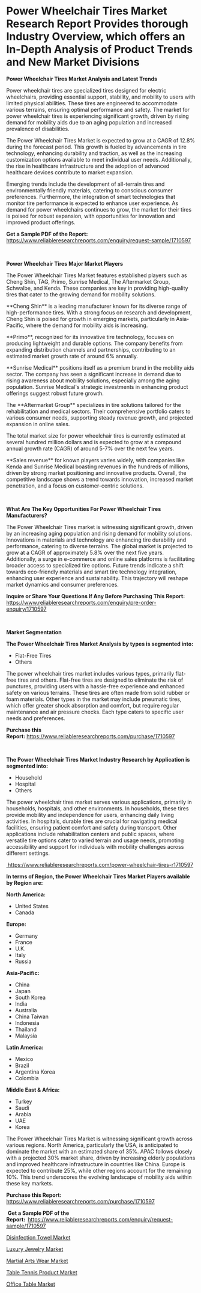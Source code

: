 <p><h1>Power Wheelchair Tires Market Research Report Provides thorough Industry Overview, which offers an In-Depth Analysis of Product Trends and New Market Divisions</h1></p><p><strong>Power Wheelchair Tires Market Analysis and Latest Trends</strong></p>
<p><p>Power wheelchair tires are specialized tires designed for electric wheelchairs, providing essential support, stability, and mobility to users with limited physical abilities. These tires are engineered to accommodate various terrains, ensuring optimal performance and safety. The market for power wheelchair tires is experiencing significant growth, driven by rising demand for mobility aids due to an aging population and increased prevalence of disabilities.</p><p>The Power Wheelchair Tires Market is expected to grow at a CAGR of 12.8% during the forecast period. This growth is fueled by advancements in tire technology, enhancing durability and traction, as well as the increasing customization options available to meet individual user needs. Additionally, the rise in healthcare infrastructure and the adoption of advanced healthcare devices contribute to market expansion. </p><p>Emerging trends include the development of all-terrain tires and environmentally friendly materials, catering to conscious consumer preferences. Furthermore, the integration of smart technologies that monitor tire performance is expected to enhance user experience. As demand for power wheelchairs continues to grow, the market for their tires is poised for robust expansion, with opportunities for innovation and improved product offerings.</p></p>
<p><strong>Get a Sample PDF of the Report:&nbsp;</strong> <a href="https://www.reliableresearchreports.com/enquiry/request-sample/1710597?utm_campaign=34&utm_medium=2&utm_source=Github&utm_content=ia&utm_term=04042025&utm_id=power-wheelchair-tires">https://www.reliableresearchreports.com/enquiry/request-sample/1710597</a></p>
<p>&nbsp;</p>
<p><strong>Power Wheelchair Tires Major Market Players</strong></p>
<p><p>The Power Wheelchair Tires Market features established players such as Cheng Shin, TAG, Primo, Sunrise Medical, The Aftermarket Group, Schwalbe, and Kenda. These companies are key in providing high-quality tires that cater to the growing demand for mobility solutions.</p><p>**Cheng Shin** is a leading manufacturer known for its diverse range of high-performance tires. With a strong focus on research and development, Cheng Shin is poised for growth in emerging markets, particularly in Asia-Pacific, where the demand for mobility aids is increasing.</p><p>**Primo**, recognized for its innovative tire technology, focuses on producing lightweight and durable options. The company benefits from expanding distribution channels and partnerships, contributing to an estimated market growth rate of around 6% annually.</p><p>**Sunrise Medical** positions itself as a premium brand in the mobility aids sector. The company has seen a significant increase in demand due to rising awareness about mobility solutions, especially among the aging population. Sunrise Medical's strategic investments in enhancing product offerings suggest robust future growth.</p><p>The **Aftermarket Group** specializes in tire solutions tailored for the rehabilitation and medical sectors. Their comprehensive portfolio caters to various consumer needs, supporting steady revenue growth, and projected expansion in online sales.</p><p>The total market size for power wheelchair tires is currently estimated at several hundred million dollars and is expected to grow at a compound annual growth rate (CAGR) of around 5-7% over the next few years.</p><p>**Sales revenue** for known players varies widely, with companies like Kenda and Sunrise Medical boasting revenues in the hundreds of millions, driven by strong market positioning and innovative products. Overall, the competitive landscape shows a trend towards innovation, increased market penetration, and a focus on customer-centric solutions.</p></p>
<p>&nbsp;</p>
<p><strong>What Are The Key Opportunities For Power Wheelchair Tires Manufacturers?</strong></p>
<p><p>The Power Wheelchair Tires market is witnessing significant growth, driven by an increasing aging population and rising demand for mobility solutions. Innovations in materials and technology are enhancing tire durability and performance, catering to diverse terrains. The global market is projected to grow at a CAGR of approximately 5.8% over the next five years. Additionally, a surge in e-commerce and online sales platforms is facilitating broader access to specialized tire options. Future trends indicate a shift towards eco-friendly materials and smart tire technology integration, enhancing user experience and sustainability. This trajectory will reshape market dynamics and consumer preferences.</p></p>
<p><strong>Inquire or Share Your Questions If Any Before Purchasing This Report:</strong> <a href="https://www.reliableresearchreports.com/enquiry/pre-order-enquiry/1710597?utm_campaign=34&utm_medium=2&utm_source=Github&utm_content=ia&utm_term=04042025&utm_id=power-wheelchair-tires">https://www.reliableresearchreports.com/enquiry/pre-order-enquiry/1710597</a></p>
<p>&nbsp;</p>
<p><strong>Market Segmentation</strong></p>
<p><strong>The Power Wheelchair Tires Market Analysis by types is segmented into:</strong></p>
<p><ul><li>Flat-Free Tires</li><li>Others</li></ul></p>
<p><p>The power wheelchair tires market includes various types, primarily flat-free tires and others. Flat-free tires are designed to eliminate the risk of punctures, providing users with a hassle-free experience and enhanced safety on various terrains. These tires are often made from solid rubber or foam materials. Other types in the market may include pneumatic tires, which offer greater shock absorption and comfort, but require regular maintenance and air pressure checks. Each type caters to specific user needs and preferences.</p></p>
<p><strong>Purchase this Report:&nbsp;</strong><a href="https://www.reliableresearchreports.com/purchase/1710597?utm_campaign=34&utm_medium=2&utm_source=Github&utm_content=ia&utm_term=04042025&utm_id=power-wheelchair-tires">https://www.reliableresearchreports.com/purchase/1710597</a></p>
<p>&nbsp;</p>
<p><strong>The Power Wheelchair Tires Market Industry Research by Application is segmented into:</strong></p>
<p><ul><li>Household</li><li>Hospital</li><li>Others</li></ul></p>
<p><p>The power wheelchair tires market serves various applications, primarily in households, hospitals, and other environments. In households, these tires provide mobility and independence for users, enhancing daily living activities. In hospitals, durable tires are crucial for navigating medical facilities, ensuring patient comfort and safety during transport. Other applications include rehabilitation centers and public spaces, where versatile tire options cater to varied terrain and usage needs, promoting accessibility and support for individuals with mobility challenges across different settings.</p></p>
<p><a href="https://www.reliableresearchreports.com/power-wheelchair-tires-r1710597?utm_campaign=34&utm_medium=2&utm_source=Github&utm_content=ia&utm_term=04042025&utm_id=power-wheelchair-tires">&nbsp;https://www.reliableresearchreports.com/power-wheelchair-tires-r1710597</a></p>
<p><strong>In terms of Region, the Power Wheelchair Tires Market Players available by Region are:</strong></p>
<p>
    <p> <strong> North America: </strong>
        <ul>
            <li>United States</li>
            <li>Canada</li>
        </ul>
        </p> 
    <p> <strong> Europe: </strong>
        <ul>
            <li>Germany</li>
            <li>France</li>
            <li>U.K.</li>
            <li>Italy</li>
            <li>Russia</li>
        </ul>
        </p> 
    <p> <strong> Asia-Pacific: </strong>
        <ul>
            <li>China</li>
            <li>Japan</li>
            <li>South Korea</li>
            <li>India</li>
            <li>Australia</li>
            <li>China Taiwan</li>
            <li>Indonesia</li>
            <li>Thailand</li>
            <li>Malaysia</li>
        </ul>
        </p> 
    <p> <strong> Latin America: </strong>
        <ul>
            <li>Mexico</li>
            <li>Brazil</li>
            <li>Argentina Korea</li>
            <li>Colombia</li>
        </ul>
        </p> 
    <p> <strong> Middle East & Africa: </strong>
        <ul>
            <li>Turkey</li>
            <li>Saudi</li>
            <li>Arabia</li>
            <li>UAE</li>
            <li>Korea</li>
        </ul>
    </p>
    </p>
<p><p>The Power Wheelchair Tires Market is witnessing significant growth across various regions. North America, particularly the USA, is anticipated to dominate the market with an estimated share of 35%. APAC follows closely with a projected 30% market share, driven by increasing elderly populations and improved healthcare infrastructure in countries like China. Europe is expected to contribute 25%, while other regions account for the remaining 10%. This trend underscores the evolving landscape of mobility aids within these key markets.</p></p>
<p><strong>Purchase this Report: </strong><a href="https://www.reliableresearchreports.com/purchase/1710597?utm_campaign=34&utm_medium=2&utm_source=Github&utm_content=ia&utm_term=04042025&utm_id=power-wheelchair-tires">https://www.reliableresearchreports.com/purchase/1710597</a></p>
<p>&nbsp;<strong>Get a Sample PDF of the Report:&nbsp;&nbsp;</strong><a href="https://www.reliableresearchreports.com/enquiry/request-sample/1710597?utm_campaign=34&utm_medium=2&utm_source=Github&utm_content=ia&utm_term=04042025&utm_id=power-wheelchair-tires">https://www.reliableresearchreports.com/enquiry/request-sample/1710597</a></p>
<p><strong></strong></p>
<p><p><a href="https://github.com/hammelximalschid/Market-Research-Report-List-1/blob/main/disinfection-towel-market.md?utm_campaign=34&utm_medium=2&utm_source=Github&utm_content=ia&utm_term=04042025&utm_id=power-wheelchair-tires">Disinfection Towel Market</a></p><p><a href="https://github.com/rodinayygacklezi/Market-Research-Report-List-1/blob/main/luxury-jewelry-market.md?utm_campaign=34&utm_medium=2&utm_source=Github&utm_content=ia&utm_term=04042025&utm_id=power-wheelchair-tires">Luxury Jewelry Market</a></p><p><a href="https://github.com/osbornrdaflalo/Market-Research-Report-List-1/blob/main/martial-arts-wear-market.md?utm_campaign=34&utm_medium=2&utm_source=Github&utm_content=ia&utm_term=04042025&utm_id=power-wheelchair-tires">Martial Arts Wear Market</a></p><p><a href="https://github.com/darenph8er/Market-Research-Report-List-1/blob/main/table-tennis-product-market.md?utm_campaign=34&utm_medium=2&utm_source=Github&utm_content=ia&utm_term=04042025&utm_id=power-wheelchair-tires">Table Tennis Product Market</a></p><p><a href="https://github.com/ElviraLeka1962/Market-Research-Report-List-1/blob/main/office-table-market.md?utm_campaign=34&utm_medium=2&utm_source=Github&utm_content=ia&utm_term=04042025&utm_id=power-wheelchair-tires">Office Table Market</a></p></p>